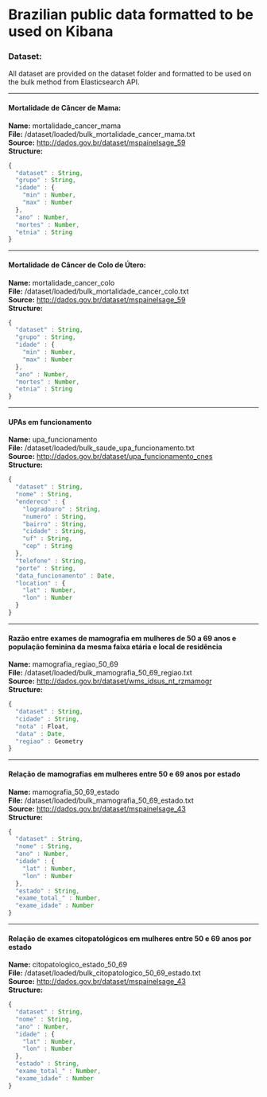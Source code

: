 # Brazilian public data formatted to be used on Kibana

### Dataset:
All dataset are provided on the dataset folder and formatted to be used on the bulk method from Elasticsearch API.

---

#### Mortalidade de Câncer de Mama:
**Name:** mortalidade_cancer_mama \
**File:** /dataset/loaded/bulk_mortalidade_cancer_mama.txt \
**Source:** http://dados.gov.br/dataset/mspainelsage_59 \
**Structure:**
```javascript 
{
  "dataset" : String,
  "grupo" : String,
  "idade" : {
    "min" : Number,
    "max" : Number
  },
  "ano" : Number,
  "mortes" : Number,
  "etnia" : String 
}
```

---

#### Mortalidade de Câncer de Colo de Útero:
**Name:** mortalidade_cancer_colo \
**File:** /dataset/loaded/bulk_mortalidade_cancer_colo.txt \
**Source:** http://dados.gov.br/dataset/mspainelsage_59 \
**Structure:**
```javascript 
{
  "dataset" : String,
  "grupo" : String,
  "idade" : {
    "min" : Number,
    "max" : Number
  },
  "ano" : Number,
  "mortes" : Number,
  "etnia" : String 
}
```

---

#### UPAs em funcionamento
**Name:** upa_funcionamento \
**File:** /dataset/loaded/bulk_saude_upa_funcionamento.txt \
**Source:** http://dados.gov.br/dataset/upa_funcionamento_cnes \
**Structure:**
```javascript 
{
  "dataset" : String,
  "nome" : String,
  "endereco" : {
  	"logradouro" : String,
  	"numero" : String,
  	"bairro" : String,
  	"cidade" : String,
  	"uf" : String,
  	"cep" : String
  },
  "telefone" : String,
  "porte" : String,
  "data_funcionamento" : Date,
  "location" : {
    "lat" : Number,
    "lon" : Number
  } 
}
```

---

#### Razão entre exames de mamografia em mulheres de 50 a 69 anos e população feminina da mesma faixa etária e local de residência
**Name:** mamografia_regiao_50_69 \
**File:** /dataset/loaded/bulk_mamografia_50_69_regiao.txt \
**Source:** http://dados.gov.br/dataset/wms_idsus_nt_rzmamogr \
**Structure:**
```javascript 
{
  "dataset" : String,
  "cidade" : String,
  "nota" : Float,
  "data" : Date,
  "regiao" : Geometry
}
```

---

#### Relação de mamografias em mulheres entre 50 e 69 anos por estado
**Name:** mamografia_50_69_estado \
**File:** /dataset/loaded/bulk_mamografia_50_69_estado.txt \
**Source:** http://dados.gov.br/dataset/mspainelsage_43 \
**Structure:**
```javascript 
{
  "dataset" : String,
  "nome" : String,
  "ano" : Number,
  "idade" : {
    "lat" : Number,
    "lon" : Number
  },
  "estado" : String,
  "exame_total_" : Number,
  "exame_idade" : Number
}
```

---

#### Relação de exames citopatológicos em mulheres entre 50 e 69 anos por estado
**Name:** citopatologico_estado_50_69 \
**File:** /dataset/loaded/bulk_citopatologico_50_69_estado.txt \
**Source:** http://dados.gov.br/dataset/mspainelsage_43 \
**Structure:**
```javascript 
{
  "dataset" : String,
  "nome" : String,
  "ano" : Number,
  "idade" : {
    "lat" : Number,
    "lon" : Number
  },
  "estado" : String,
  "exame_total_" : Number,
  "exame_idade" : Number
}
```


